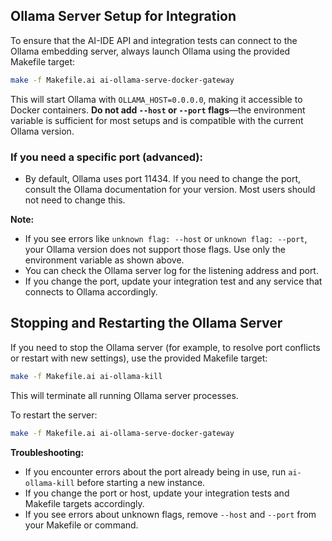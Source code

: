 ## Ollama Server Setup for Integration

To ensure that the AI-IDE API and integration tests can connect to the Ollama embedding server, always launch Ollama using the provided Makefile target:

```bash
make -f Makefile.ai ai-ollama-serve-docker-gateway
```

This will start Ollama with `OLLAMA_HOST=0.0.0.0`, making it accessible to Docker containers. **Do not add `--host` or `--port` flags**—the environment variable is sufficient for most setups and is compatible with the current Ollama version.

### If you need a specific port (advanced):
- By default, Ollama uses port 11434. If you need to change the port, consult the Ollama documentation for your version. Most users should not need to change this.

**Note:**
- If you see errors like `unknown flag: --host` or `unknown flag: --port`, your Ollama version does not support those flags. Use only the environment variable as shown above.
- You can check the Ollama server log for the listening address and port.
- If you change the port, update your integration test and any service that connects to Ollama accordingly.

## Stopping and Restarting the Ollama Server

If you need to stop the Ollama server (for example, to resolve port conflicts or restart with new settings), use the provided Makefile target:

```bash
make -f Makefile.ai ai-ollama-kill
```

This will terminate all running Ollama server processes.

To restart the server:

```bash
make -f Makefile.ai ai-ollama-serve-docker-gateway
```

**Troubleshooting:**
- If you encounter errors about the port already being in use, run `ai-ollama-kill` before starting a new instance.
- If you change the port or host, update your integration tests and Makefile targets accordingly.
- If you see errors about unknown flags, remove `--host` and `--port` from your Makefile or command. 